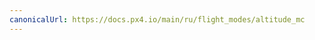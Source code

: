 ```yaml
---
canonicalUrl: https://docs.px4.io/main/ru/flight_modes/altitude_mc
---
```


<Redirect to="../flight_modes_mc/altitude" />
